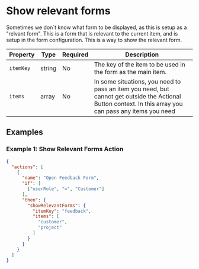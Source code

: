# Show relevant forms

Sometimes we don´t know what form to be displayed, as this is setup as a "relvant form". This is a form that is relevant to the current item, and is setup in the form configuration. This is a way to show the relevant form.

| Property | Type   | Required | Description |
|----------|--------|----------|-------------|
| `itemKey`| string | No       | The key of the item to be used in the form as the main item. |
| `items`  | array  | No       | In some situations, you need to pass an item you need, but cannot get outside the Actional Button context. In this array you can pass any items you need |	

## Examples

### Example 1: Show Relevant Forms Action

```json
{
  "actions": [
    {
      "name": "Open Feedback Form",
      "if": [
        ["userRole", "=", "Customer"]
      ],
      "then": {
        "showRelevantForms": {
          "itemKey": "feedback",
          "items": [
            "customer",
            "project"
          ]
        }
      }
    }
  ]
}
```